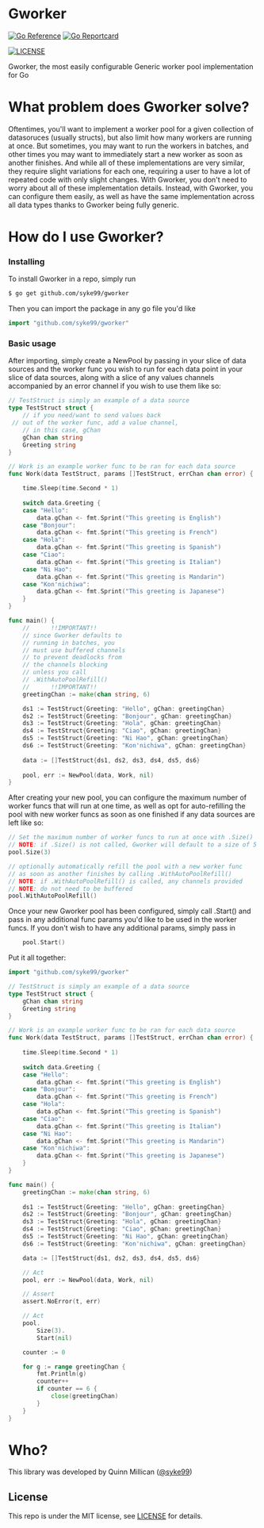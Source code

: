 # Gworker
[![Go Reference](https://pkg.go.dev/badge/github.com/syke99/gworker.svg)](https://pkg.go.dev/github.com/syke99/gworker)
[![Go Reportcard](https://goreportcard.com/badge/github.com/syke99/gworker)](https://goreportcard.com/report/github.com/syke99/gworker)

[//]: # ([![Codecov]&#40;https://codecov.io/gh/syke99/gworker/branch/main/graph/badge.svg?token=KDYH3JO1QI&#41;]&#40;https://codecov.io/gh/syke99/gworker&#41;)
[![LICENSE](https://img.shields.io/github/license/syke99/gworker)](https://pkg.go.dev/github.com/syke99/gworker/blob/master/LICENSE)

Gworker, the most easily configurable Generic worker pool implementation for Go

What problem does Gworker solve?
=====
Oftentimes, you'll want to implement a worker pool for a given collection of datasoruces (usually structs), but also limit how many workers are running at once. But sometimes,
you may want to run the workers in batches, and other times you may want to immediately start a new worker as soon as another finishes. And while all of these implementations
are very similar, they require slight variations for each one, requiring a user to have a lot of repeated code with only slight changes. With Gworker, you don't need to worry
about all of these implementation details. Instead, with Gworker, you can configure them easily, as well as have the same implementation across all data types thanks to Gworker
being fully generic.

How do I use Gworker?
====

### Installing
To install Gworker in a repo, simply run

```bash
$ go get github.com/syke99/gworker
```

Then you can import the package in any go file you'd like

```go
import "github.com/syke99/gworker"
```

### Basic usage

After importing, simply create a NewPool by passing in your slice of data sources and the
worker func you wish to run for each data point in your slice of data sources, along with
a slice of any values channels accompanied by an error channel if you wish to use them like
so:

```go
// TestStruct is simply an example of a data source
type TestStruct struct {
	// if you need/want to send values back
 // out of the worker func, add a value channel,
	// in this case, gChan
	gChan chan string
	Greeting string
}

// Work is an example worker func to be ran for each data source
func Work(data TestStruct, params []TestStruct, errChan chan error) {

    time.Sleep(time.Second * 1)
    
    switch data.Greeting {
    case "Hello":
        data.gChan <- fmt.Sprint("This greeting is English")
    case "Bonjour":
        data.gChan <- fmt.Sprint("This greeting is French")
    case "Hola":
        data.gChan <- fmt.Sprint("This greeting is Spanish")
    case "Ciao":
        data.gChan <- fmt.Sprint("This greeting is Italian")
    case "Ni Hao":
        data.gChan <- fmt.Sprint("This greeting is Mandarin")
    case "Kon'nichiwa":
        data.gChan <- fmt.Sprint("This greeting is Japanese")
    }
}

func main() {
    //      !!IMPORTANT!! 
    // since Gworker defaults to
    // running in batches, you 
    // must use buffered channels
    // to prevent deadlocks from
    // the channels blocking 
    // unless you call 
    // .WithAutoPoolRefill()
    //      !!IMPORTANT!! 
    greetingChan := make(chan string, 6)

    ds1 := TestStruct{Greeting: "Hello", gChan: greetingChan}
    ds2 := TestStruct{Greeting: "Bonjour", gChan: greetingChan}
    ds3 := TestStruct{Greeting: "Hola", gChan: greetingChan}
    ds4 := TestStruct{Greeting: "Ciao", gChan: greetingChan}
    ds5 := TestStruct{Greeting: "Ni Hao", gChan: greetingChan}
    ds6 := TestStruct{Greeting: "Kon'nichiwa", gChan: greetingChan}
    
    data := []TestStruct{ds1, ds2, ds3, ds4, ds5, ds6}
   
    pool, err := NewPool(data, Work, nil)
}
```

After creating your new pool, you can configure the maximum number of worker funcs
that will run at one time, as well as opt for auto-refilling the pool with new worker
funcs as soon as one finished if any data sources are left like so:

```go
// Set the maximum number of worker funcs to run at once with .Size()
// NOTE: if .Size() is not called, Gworker will default to a size of 5
pool.Size(3)

// optionally automatically refill the pool with a new worker func 
// as soon as another finishes by calling .WithAutoPoolRefill()
// NOTE: if .WithAutoPoolRefill() is called, any channels provided
// NOTE: do not need to be buffered
pool.WithAutoPoolRefill()
```

Once your new Gworker pool has been configured, simply call .Start() and pass in any
additional func params you'd like to be used in the worker funcs. If you don't wish
to have any additional params, simply pass in 

```go
    pool.Start()
```

Put it all together:

```go
import "github.com/syke99/gworker"

// TestStruct is simply an example of a data source
type TestStruct struct {
    gChan chan string
    Greeting string
}

// Work is an example worker func to be ran for each data source
func Work(data TestStruct, params []TestStruct, errChan chan error) {
	
    time.Sleep(time.Second * 1)
    
    switch data.Greeting {
    case "Hello":
	    data.gChan <- fmt.Sprint("This greeting is English")
    case "Bonjour":
        data.gChan <- fmt.Sprint("This greeting is French")
    case "Hola":
        data.gChan <- fmt.Sprint("This greeting is Spanish")
    case "Ciao":
        data.gChan <- fmt.Sprint("This greeting is Italian")
    case "Ni Hao":
        data.gChan <- fmt.Sprint("This greeting is Mandarin")
    case "Kon'nichiwa":
	    data.gChan <- fmt.Sprint("This greeting is Japanese")
    }
}

func main() {
    greetingChan := make(chan string, 6)
	
	ds1 := TestStruct{Greeting: "Hello", gChan: greetingChan}
	ds2 := TestStruct{Greeting: "Bonjour", gChan: greetingChan}
	ds3 := TestStruct{Greeting: "Hola", gChan: greetingChan}
	ds4 := TestStruct{Greeting: "Ciao", gChan: greetingChan}
	ds5 := TestStruct{Greeting: "Ni Hao", gChan: greetingChan}
	ds6 := TestStruct{Greeting: "Kon'nichiwa", gChan: greetingChan}

	data := []TestStruct{ds1, ds2, ds3, ds4, ds5, ds6}

	// Act
	pool, err := NewPool(data, Work, nil)

	// Assert
	assert.NoError(t, err)

	// Act
	pool.
		Size(3).
		Start(nil)

	counter := 0

	for g := range greetingChan {
		fmt.Println(g)
		counter++
		if counter == 6 {
			close(greetingChan)
		}
	}
}
```

Who?
====

This library was developed by Quinn Millican ([@syke99](https://github.com/syke99))


## License

This repo is under the MIT license, see [LICENSE](../LICENSE) for details.
